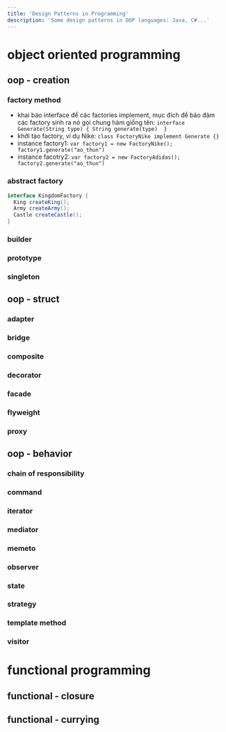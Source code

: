```yaml
---
title: 'Design Patterns in Programming'
description: 'Some design patterns in OOP languages: Java, C#...'
---
```


# **object oriented programming**

## oop - creation

### factory method

- khai báo interface để các factories implement, mục đích để bảo đảm các factory sinh ra nó gọi chung hàm giống tên: `interface Generate(String type) { String generate(type)  }`
- khởi tạo factory, ví dụ Nike: `class FactoryNike implement Generate {}`
- instance factory1: `var factory1 = new FactoryNike(); factory1.generate("ao_thun")`
- instance facotry2: `var factory2 = new FactoryAdidas(); factory2.generate("ao_thun")`

### abstract factory


```java
interface KingdomFactory {
  King createKing();
  Army createArmy();
  Castle createCastle();
}
```


### builder



### prototype



### singleton


## oop - struct

### adapter


### bridge

### composite


### decorator

### facade


### flyweight


### proxy


## oop - behavior

### chain of responsibility

### command


### iterator

### mediator

### memeto

### observer

### state

### strategy

### template method

### visitor

# **functional programming**

## functional - closure

## functional - currying
